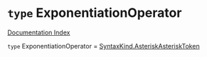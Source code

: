 # `type` ExponentiationOperator

[Documentation Index](../README.md)

`type` ExponentiationOperator = [SyntaxKind.AsteriskAsteriskToken](../private.enum.SyntaxKind/README.md#asteriskasterisktoken--43)